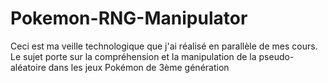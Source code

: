 # Pokemon-RNG-Manipulator
Ceci est ma veille technologique que j'ai réalisé en parallèle de mes cours. Le sujet porte sur la compréhension et la manipulation de la pseudo-aléatoire dans les jeux Pokémon de 3ème génération
